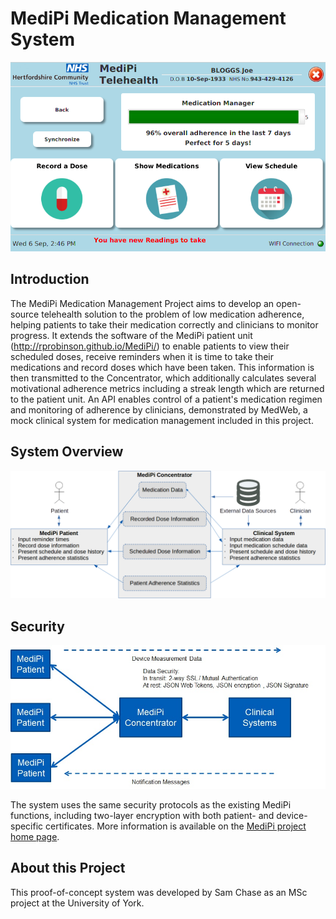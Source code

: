 # MediPi Medication Management System
![Element image](https://raw.githubusercontent.com/Samuel789/MediPi/master/MedicationMenuScreenshot.png)
## Introduction

The MediPi Medication Management Project aims to develop an open-source telehealth solution to the problem of low medication adherence, helping patients to take their medication correctly and clinicians to monitor progress. It extends the software of the MediPi patient unit (http://rprobinson.github.io/MediPi/) to enable patients to view their scheduled doses, receive reminders when it is time to take their medications and record doses which have been taken. This information is then transmitted to the Concentrator, which additionally calculates several motivational adherence metrics including a streak length which are returned to the patient unit. An API enables control of a patient's medication regimen and monitoring of adherence by clinicians, demonstrated by MedWeb, a mock clinical system for medication management included in this project.

## System Overview

![Element image](https://raw.githubusercontent.com/Samuel789/MediPi/master/dataFlowDiagram.png)

## Security

![Element image](https://raw.githubusercontent.com/Samuel789/MediPi/master/systemStructure.jpg)

The system uses the same security protocols as the existing MediPi functions, including two-layer encryption with both patient- and device-specific certificates. More information is available on the [MediPi project home page](http://rprobinson.github.io/MediPi/).

## About this Project

This proof-of-concept system was developed by Sam Chase as an MSc project at the University of York.

